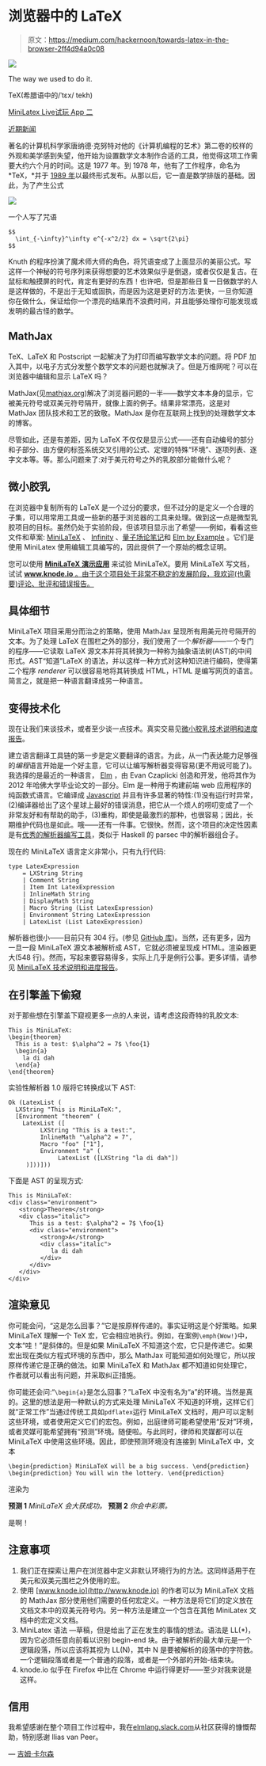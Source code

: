 # 浏览器中的 LaTeX

> 原文：<https://medium.com/hackernoon/towards-latex-in-the-browser-2ff4d94a0c08>

![](img/8e6aff9565eb4985a605b2b412c658f6.png)

The way we used to do it.

TeX(希腊语中的/ˈtɛx/ tekh)

[MiniLatex Live](https://jxxcarlson.github.io/app/miniLatexLive/index.html)[试玩 App 二](https://jxxcarlson.github.io/app/meenylatexdemo2/index.html)

[近期新闻](https://minilatex.com/)

著名的计算机科学家唐纳德·克努特对他的《计算机编程的艺术》第二卷的校样的外观和美学感到失望，他开始为设置数学文本制作合适的工具，他觉得这项工作需要大约六个月的时间。这是 1977 年。到 1978 年，他有了工作程序，命名为 *TeX，*并于 [1989 年](https://en.wikipedia.org/wiki/TeX)以最终形式发布。从那以后，它一直是数学排版的基础。因此，为了产生公式

![](img/939fde4759ffaa13fac2246a86bdcae8.png)

一个人写了咒语

```
$$
  \int_{-\infty}^\infty e^{-x^2/2} dx = \sqrt{2\pi}
$$
```

Knuth 的程序扮演了魔术师大师的角色，将咒语变成了上面显示的美丽公式。写这样一个神秘的符号序列来获得想要的艺术效果似乎是倒退，或者仅仅是复古。在鼠标和触摸屏的时代，肯定有更好的东西！也许吧，但是那些日复一日做数学的人是这样做的，不是出于无知或固执，而是因为这是更好的方法:更快，一旦你知道你在做什么，保证给你一个漂亮的结果而不浪费时间，并且能够处理你可能发现或发明的最古怪的数学。

## MathJax

TeX、LaTeX 和 Postscript 一起解决了为打印而编写数学文本的问题。将 PDF 加入其中，以电子方式分发整个数学文本的问题也就解决了。但是万维网呢？可以在浏览器中编辑和显示 LaTeX 吗？

MathJax(见[mathjax.org](http://www.mathjax.org))解决了浏览器问题的一半——数学文本本身的显示，它被美元符号或双美元符号隔开，就像上面的例子。结果非常漂亮，这是对 MathJax 团队技术和工艺的致敬。MathJax 是你在互联网上找到的处理数学文本的博客。

尽管如此，还是有差距，因为 LaTeX 不仅仅是显示公式——还有自动编号的部分和子部分、由方便的标签系统交叉引用的公式、定理的特殊“环境”、逐项列表、逐字文本等。等。那么问题来了:对于美元符号之外的乳胶部分能做什么呢？

## 微小胶乳

在浏览器中复制所有的 LaTeX 是一个过分的要求，但不过分的是定义一个合理的子集，可以用常用工具或一些新的基于浏览器的工具来处理。做到这一点是微型乳胶项目的目标。虽然仍处于实验阶段，但该项目显示出了希望——例如，看看这些文件和草案: [MiniLaTeX](http://www.knode.io/#@public/445) 、 [Infinity](http://www.knode.io/#@public/378) 、[量子场论笔记](http://www.knode.io/#@public/424)和 [Elm by Example](http://www.knode.io/#@public/480) 。它们是使用 MiniLatex 使用编辑工具编写的，因此提供了一个原始的概念证明。

您可以使用 [**MiniLaTeX 演示应用**](https://jxxcarlson.github.io/app/minilatex/src/index.html) 来试验 MiniLaTeX。要用 MiniLaTeX 写文档，试试 [**www.knode.io** 。由于这个项目处于非常不稳定的发展阶段，我欢迎(也需要)评论、批评和错误报告。](http://www.knode.io.)

## 具体细节

MiniLaTeX 项目采用分而治之的策略，使用 MathJax 呈现所有用美元符号隔开的文本。为了处理 LaTeX 在围栏之外的部分，我们使用了一个*解析器*——一个专门的程序——它读取 LaTeX 源文本并将其转换为一种称为抽象语法树(AST)的中间形式。AST“知道”LaTeX 的语法，并以这样一种方式对这种知识进行编码，使得第二个程序 *renderer* 可以很容易地将其转换成 HTML，HTML 是编写网页的语言。简言之，就是把一种语言翻译成另一种语言。

## 变得技术化

现在让我们来谈技术，或者至少谈一点技术。真实交易见[微小胶乳技术说明和进度报告](http://www.knode.io/#@public/525)。

建立语言翻译工具链的第一步是定义要翻译的语言。为此，从一门表达能力足够强的*编程*语言开始是一个好主意，它可以让编写解析器变得容易(更不用说可能了)。我选择的是最近的一种语言， [Elm](http://elm-lang.org) ，由 Evan Czaplicki 创造和开发，他将其作为 2012 年哈佛大学毕业论文的一部分。Elm 是一种用于构建前端 web 应用程序的纯函数式语言。它编译成 [Javascript](https://hackernoon.com/tagged/javascript) 并且有许多显著的特性:(1)没有运行时异常，(2)编译器给出了这个星球上最好的错误消息，把它从一个烦人的唠叨变成了一个非常友好和有帮助的助手，(3)重构，即使是最激烈的那种，也很容易；因此，长期维护代码也是如此。哦——还有一件事。它很快。然而，这个项目的决定性因素是有[优秀的解析器编写工具](http://package.elm-lang.org/packages/elm-tools/parser/latest/Parser)，类似于 Haskell 的 parsec 中的解析器组合子。

现在的 MiniLaTeX 语言定义非常小，只有九行代码:

```
type LatexExpression
    = LXString String
    | Comment String
    | Item Int LatexExpression
    | InlineMath String
    | DisplayMath String
    | Macro String (List LatexExpression)
    | Environment String LatexExpression
    | LatexList (List LatexExpression)
```

解析器也很小——目前只有 304 行。(参见 [GitHub 库](https://github.com/jxxcarlson/koko_elm_client/blob/master/src/MiniLatex/Parser.elm))。当然，还有更多，因为一旦一段 MiniLaTeX 源文本被解析成 AST，它就必须被呈现成 HTML。渲染器更大(548 行)。然而，写起来要容易得多，实际上几乎是例行公事。更多详情，请参见 [MiniLaTeX 技术说明和进度报告](http://www.knode.io/#@public/525)。

## 在引擎盖下偷窥

对于那些想在引擎盖下窥视更多一点的人来说，请考虑这段奇特的乳胶文本:

```
This is MiniLaTeX:
\begin{theorem} 
  This is a test: $\alpha^2 = 7$ \foo{1}
  \begin{a} 
    la di dah 
  \end{a} 
\end{theorem}
```

实验性解析器 1.0 版将它转换成以下 AST:

```
Ok (LatexList (
  LXString "This is MiniLaTeX:", 
  [Environment "theorem" (
    LatexList ([
         LXString "This is a test:",
         InlineMath "\alpha^2 = 7",
         Macro "foo" ["1"],
         Environment "a" (
              LatexList ([LXString "la di dah"])
     )]))]))
```

下面是 AST 的呈现方式:

```
This is MiniLaTeX:
<div class="environment">
   <strong>Theorem</strong>
   <div class="italic">
      This is a test: $\alpha^2 = 7$ \foo{1}
      <div class="environment">
         <strong>A</strong>
         <div class="italic">
            la di dah
         </div>
      </div>
   </div>
</div>
```

## 渲染意见

你可能会问，“这是怎么回事？”它是按原样传递的。事实证明这是个好策略。如果 MiniLaTeX 理解一个 TeX 宏，它会相应地执行。例如，在案例`\emph{Wow!}`中，文本“哇！”是斜体的。但是如果 MiniLaTeX 不知道这个宏，它只是传递它。如果宏出现在类似方程式环境的东西中，那么 MathJax 可能知道如何处理它，所以按原样传递它是正确的做法。如果 MiniLaTeX 和 MathJax 都不知道如何处理它，作者就可以看出有问题，并采取纠正措施。

你可能还会问:“`\begin{a}`是怎么回事？”LaTeX 中没有名为“a”的环境。当然是真的。这里的想法是用一种默认的方式来处理 MiniLaTeX 不知道的环境，这样它们就“正常工作”当通过传统工具如`pdflatex`运行 MiniLaTeX 文档时，用户可以定制这些环境，或者使用定义它们的宏包。例如，出庭律师可能希望使用“反对”环境，或者灵媒可能希望拥有“预测”环境。随便啦。与此同时，律师和灵媒都可以在 MiniLaTeX 中使用这些环境。因此，即使预测环境没有连接到 MiniLaTeX 中，文本

```
\begin{prediction} MiniLaTeX will be a big success. \end{prediction}
\begin{prediction} You will win the lottery. \end{prediction}
```

渲染为

**预测 1** *MiniLaTeX 会大获成功。* **预测 2** *你会中彩票。*

是啊！

## **注意事项**

1.  我们正在探索让用户在浏览器中定义非默认环境行为的方法。这同样适用于在美元和双美元围栏之外使用的宏。
2.  使用 [www.knode.io](http://www.knode.io) 的作者可以为 MiniLaTeX 文档的 MathJax 部分使用他们需要的任何宏定义。一种方法是将它们的定义放在文档文本中的双美元符号内。另一种方法是建立一个包含在其他 MiniLatex 文档中的宏定义文档。
3.  MiniLatex 语法 —草稿，但是给出了正在发生的事情的想法。语法是 LL(*)，因为它必须任意向前看以识别 begin-end 块。由于被解析的最大单元是一个逻辑段落，所以应该将其视为 LL(N)，其中 N 是要被解析的段落中的字符数。一个逻辑段落或者是一个普通的段落，或者是一个外部的开始-结束块。
4.  knode.io 似乎在 Firefox 中比在 Chrome 中运行得更好——至少对我来说是这样。

## 信用

我希望感谢在整个项目工作过程中，我在[elmlang.slack.com](https://elmlang.slack.com)从社区获得的慷慨帮助，特别感谢 Ilias van Peer。

— [吉姆·卡尔森](http://jxxcarlson.github,io)